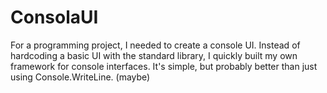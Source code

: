 # ConsolaUI
For a programming project, I needed to create a console UI. Instead of hardcoding a basic UI with the standard library, I quickly built my own framework for console interfaces. It's simple, but probably better than just using Console.WriteLine. (maybe)
